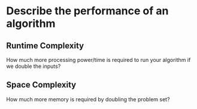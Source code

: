 # Describe the performance of an algorithm

## Runtime Complexity

How much more processing power/time is required to run your algorithm if we double the inputs?

## Space Complexity

How much more memory is required by doubling the problem set?
